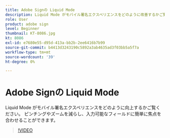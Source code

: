```yaml
---
title: Adobe Signの Liquid Mode
description: Liquid Mode がモバイル署名エクスペリエンスをどのように改善するかご覧ください
role: User
product: adobe sign
level: Beginner
thumbnail: KT-8086.jpg
kt: 8086
exl-id: e7680e55-d95d-413a-bb2b-2ee6416b7b99
source-git-commit: b4413d3243190c5892a3ab4635ad3f03bb5a5f7a
workflow-type: tm+mt
source-wordcount: '39'
ht-degree: 0%

---
```


# Adobe Signの Liquid Mode

Liquid Mode がモバイル署名エクスペリエンスをどのように向上するかご覧ください。 ピンチングやズームを減らし、入力可能なフィールドに簡単に焦点を合わせることができます。

>[!VIDEO](https://video.tv.adobe.com/v/333803?hidetitle=true)
